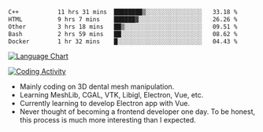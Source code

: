 <!--START_SECTION:waka-->

```txt
C++           11 hrs 31 mins  ████████▒░░░░░░░░░░░░░░░░   33.18 %
HTML          9 hrs 7 mins    ██████▓░░░░░░░░░░░░░░░░░░   26.26 %
Other         3 hrs 18 mins   ██▒░░░░░░░░░░░░░░░░░░░░░░   09.51 %
Bash          2 hrs 59 mins   ██░░░░░░░░░░░░░░░░░░░░░░░   08.62 %
Docker        1 hr 32 mins    █░░░░░░░░░░░░░░░░░░░░░░░░   04.43 %
```

<!--END_SECTION:waka-->

<!--START_SECTION:waka_lang_chart_svg-->
[![Language Chart](https://wakatime.com/share/@DYPro_MIKE/13ed6aa1-fa8f-42b5-8fa7-97c58e94375f.svg)](https://wakatime.com)
<!--END_SECTION:waka_lang_chart_svg-->

<!--START_SECTION:waka_coding_activity_svg-->
[![Coding Activity](https://wakatime.com/share/@DYPro_MIKE/2224f81a-edc4-46bb-b59e-25de5147ed15.svg)](https://wakatime.com)
<!--END_SECTION:waka_coding_activity_svg-->

<!--
**0x11111111/0x11111111** is a ✨ _special_ ✨ repository because its `README.md` (this file) appears on your GitHub profile.

Here are some ideas to get you started:

- 🔭 I’m currently working on ...
- 🌱 I’m currently learning ...
- 👯 I’m looking to collaborate on ...
- 🤔 I’m looking for help with ...
- 💬 Ask me about ...
- 📫 How to reach me: ...
- 😄 Pronouns: ...
- ⚡ Fun fact: ...
-->
- Mainly coding on 3D dental mesh manipulation.
- Learning MeshLib, CGAL, VTK, Libigl, Electron, Vue, etc.
- Currently learning to develop Electron app with Vue.
- Never thought of becoming a frontend developer one day. To be honest, this process is much more interesting than I expected.
